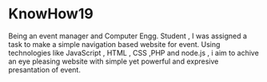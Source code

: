# KnowHow19
Being an event manager and Computer Engg. Student , I was assigned a task to make a simple navigation based website for event.
Using technologies like JavaScript , HTML , CSS ,PHP and node.js , i aim to achive an eye pleasing website with simple yet powerful and expresive presantation of event. 
